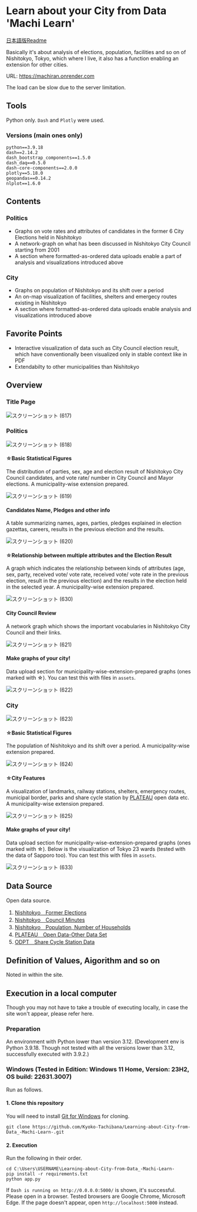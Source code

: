 # Learn about your City from Data 'Machi Learn'

[日本語版Readme](README.md)

Basically it's about analysis of elections, population, facilities and so on of Nishitokyo, Tokyo, which where I live, it also has a function enabling an extension for other cities.

URL: https://machiran.onrender.com

The load can be slow due to the server limitation.



## Tools
Python only. `Dash` and `Plotly` were used.

### Versions (main ones only)
```
python==3.9.18
dash==2.14.2
dash_bootstrap_components==1.5.0
dash_daq==0.5.0
dash-core-components==2.0.0
plotly==5.18.0
geopandas==0.14.2
nlplot==1.6.0
```



## Contents
### Politics
+ Graphs on vote rates and attributes of candidates in the former 6 City Elections held in Nishitokyo
+ A network-graph on what has been discussed in Nishitokyo City Council starting from 2001
+ A section where formatted-as-ordered data uploads enable a part of analysis and visualizations introduced above


### City
+ Graphs on population of Nishitokyo and its shift over a period
+ An on-map visualization of facilities, shelters and emergecy routes existing in Nishitokyo
+ A section where formatted-as-ordered data uploads enable analysis and visualizations introduced above


## Favorite Points
+ Interactive visualization of data such as City Council election result, which have conventionally been visualized only in stable context like in PDF
+ Extendabilty to other municipalities than Nishitokyo



## Overview
### Title Page
![スクリーンショット (617)](https://github.com/Kyoko-Tachibana/Learning-about-City-from-Data_-Machi-Learn-/assets/156287780/623ab034-d6b1-482b-85fd-500cb460c54d)


### Politics
![スクリーンショット (618)](https://github.com/Kyoko-Tachibana/Learning-about-City-from-Data_-Machi-Learn-/assets/156287780/f9ecc9b9-a054-4445-bdaf-6da2421209ee)


#### ☆Basic Statistical Figures
The distribution of parties, sex, age and election result of Nishitokyo City Council candidates, and vote rate/ number in City Council and Mayor elections. 
A municipality-wise extension prepared.

![スクリーンショット (619)](https://github.com/Kyoko-Tachibana/Learning-about-City-from-Data_-Machi-Learn-/assets/156287780/f8c78e07-22f1-4f0f-9f3c-6ead22e3bdd5)


#### Candidates Name, Pledges and other info
A table summarizing names, ages, parties, pledges explained in election gazettas, careers, results in the previous election and the results. 

![スクリーンショット (620)](https://github.com/Kyoko-Tachibana/Learning-about-City-from-Data_-Machi-Learn-/assets/156287780/4e1e687a-0290-4f6c-9390-6159ebc5f394)


#### ☆Relationship between multiple attributes and the Election Result
A graph which indicates the relationship between kinds of attributes (age, sex, party, received vote/ vote rate, received vote/ vote rate in the previous election, result in 
the previous election) and the results in the election held in the selected year. A municipality-wise extension prepared.

![スクリーンショット (630)](https://github.com/Kyoko-Tachibana/Learning-about-City-from-Data_-Machi-Learn-/assets/156287780/8aa9bb1e-0ea7-42e7-a15b-2fd522c3c878)


#### City Council Review
A network graph which shows the important vocabularies in Nishitokyo City Council and their links.

![スクリーンショット (621)](https://github.com/Kyoko-Tachibana/Learning-about-City-from-Data_-Machi-Learn-/assets/156287780/073f6301-0bea-471c-9ae1-2ea9ca14a0d9)


#### Make graphs of your city!
Data upload section for  municipality-wise-extension-prepared graphs (ones marked with ☆). You can test this with files in `assets`.

![スクリーンショット (622)](https://github.com/Kyoko-Tachibana/Learning-about-City-from-Data_-Machi-Learn-/assets/156287780/21a2977f-5093-40ff-b586-5396f341bf55)


### City

![スクリーンショット (623)](https://github.com/Kyoko-Tachibana/Learning-about-City-from-Data_-Machi-Learn-/assets/156287780/770a14e9-f425-4ff5-b806-47e327754656)


#### ☆Basic Statistical Figures
The population of Nishitokyo and its shift over a period. A municipality-wise extension prepared.

![スクリーンショット (624)](https://github.com/Kyoko-Tachibana/Learning-about-City-from-Data_-Machi-Learn-/assets/156287780/0221a59b-b95d-4641-af93-eab081786a29)


#### ☆City Features
A visualization of landmarks, railway stations, shelters, emergency routes, municipal border, parks and share cycle station by [PLATEAU](https://www.mlit.go.jp/plateau/)
open data etc. A municipality-wise extension prepared.

![スクリーンショット (625)](https://github.com/Kyoko-Tachibana/Learning-about-City-from-Data_-Machi-Learn-/assets/156287780/c962fb91-3005-4d31-b34f-5898ae0d8849)


#### Make graphs of your city!
Data upload section for  municipality-wise-extension-prepared graphs (ones marked with ☆). Below is the visualization of Tokyo 23 wards (tested with the data of Sapporo too). You can test this with files in `assets`.


![スクリーンショット (633)](https://github.com/Kyoko-Tachibana/Learning-about-City-from-Data_-Machi-Learn-/assets/156287780/773d3201-3ed5-48dc-a5b7-806466fcefe6)



## Data Source
Open data source.

1. [Nishitokyo　Former Elections](https://www.city.nishitokyo.lg.jp/siseizyoho/senkyo/kekka/index.html)
2. [Nishitokyo　Council Minutes](https://www.city.nishitokyo.tokyo.dbsr.jp/index.php/)
3. [Nishitokyo　Population, Number of Households](https://www.city.nishitokyo.lg.jp/siseizyoho/tokei/zinko/index.html)
4. [PLATEAU　Open Data-Other Data Set](https://www.mlit.go.jp/plateau/)
5. [ODPT　Share Cycle Station Data](https://www.odpt.org/2022/06/28/press20220628_bikeshare/)



## Definition of Values, Aigorithm and so on
Noted in within the site.



## Execution in a local computer
Though you may not have to take a trouble of executing locally, in case the site won't appear, please refer here.


### Preparation
An environment with Python lower than version 3.12. (Development env is Python 3.9.18. Though not tested with all the versions lower than 3.12, successfully executed with 3.9.2.)


### Windows (Tested in Edition:	Windows 11 Home, Version:	23H2, OS build:	22631.3007)
Run as follows.


#### 1. Clone this repository
You will need to install [Git for Windows](https://gitforwindows.org/) for cloning.
```
git clone https://github.com/Kyoko-Tachibana/Learning-about-City-from-Data_-Machi-Learn-.git
```


#### 2. Execution
Run the following in their order.
```
cd C:\Users\USERNAME\Learning-about-City-from-Data_-Machi-Learn-
pip install -r requirements.txt
python app.py
```

If `Dash is running on http://0.0.0.0:5000/` is shown, it's successful. Please open in a browser. Tested browsers are Google Chrome, Microsoft Edge. If the page doesn't appear, open `http://localhost:5000` instead.

